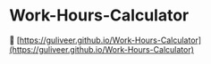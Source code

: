 # Work-Hours-Calculator
🔗 [https://guliveer.github.io/Work-Hours-Calculator](https://guliveer.github.io/Work-Hours-Calculator)

